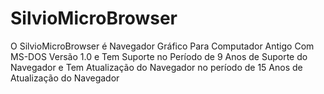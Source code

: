 # SilvioMicroBrowser
O SilvioMicroBrowser é Navegador Gráfico Para Computador Antigo Com MS-DOS Versão 1.0 e Tem Suporte no Período de 9 Anos de Suporte do Navegador e Tem Atualização do Navegador no período de 15 Anos de Atualização do Navegador